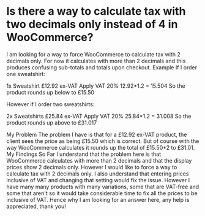 
# Is there a way to calculate tax with two decimals only instead of 4 in WooCommerce?

I am looking for a way to force WooCommerce to calculate tax with 2 decimals only.
For now it calculates with more than 2 decimals and this produces confusing sub-totals and totals upon checkout.
Example
If I order one sweatshirt:

1x Sweatshirt £12.92 ex-VAT
Apply VAT 20%
12.92*1.2 = 15.504
So the product rounds up below to £15.50

However if I order two sweatshirts:

2x Sweatshirts £25.84 ex-VAT
Apply VAT 20%
25.84*1.2 = 31.008
So the product rounds up above to £31.017

My Problem
The problem I have is that for a £12.92 ex-VAT product, the client sees the price as being £15.50 which is correct. But of course with the way WooCommerce calculates it rounds up the total of £15.50*2 to £31.01.
My Findings So Far
I understand that the problem here is that WooCommerce calculates with more than 2 decimals and that the display prices show 2 decimals only. However I would like to force a way to calculate tax with 2 decimals only.
I also understand that entering prices inclusive of VAT and changing that setting would fix the issue. However I have many many products with many variations, some that are VAT-free and some that aren't so it would take considerable time to fix all the prices to be inclusive of VAT. Hence why I am looking for an answer here, any help is appreciated, thank you!

        